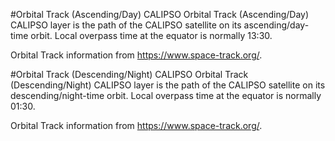 #Orbital Track (Ascending/Day) CALIPSO
Orbital Track (Ascending/Day) CALIPSO layer is the path of the CALIPSO satellite on its ascending/day-time orbit. Local overpass time at the equator is normally 13:30.

Orbital Track information from <https://www.space-track.org/>.

#Orbital Track (Descending/Night) CALIPSO
Orbital Track (Descending/Night) CALIPSO layer is the path of the CALIPSO satellite on its descending/night-time orbit. Local overpass time at the equator is normally 01:30.

Orbital Track information from <https://www.space-track.org/>.
